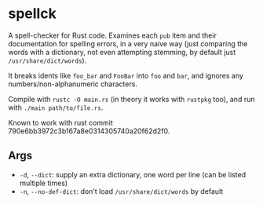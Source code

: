 # spellck

A spell-checker for Rust code. Examines each `pub` item and their
documentation for spelling errors, in a very naive way (just comparing
the words with a dictionary, not even attempting stemming, by default
just `/usr/share/dict/words`).

It breaks idents like `foo_bar` and `FooBar` into `foo` and `bar`, and
ignores any numbers/non-alphanumeric characters.

Compile with `rustc -O main.rs` (in theory it works with `rustpkg`
too), and run with `./main path/to/file.rs`.

Known to work with rust commit
790e6bb3972c3b167a8e0314305740a20f62d2f0.

## Args

- `-d`, `--dict`: supply an extra dictionary, one word per line (can be listed multiple times)
- `-n`, `--no-def-dict`: don't load `/usr/share/dict/words` by default
